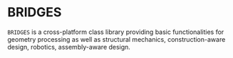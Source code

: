 # BRIDGES
`BRIDGES` is a cross-platform class library providing basic functionalities for geometry processing as well as structural mechanics, construction-aware design, robotics, assembly-aware design.